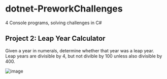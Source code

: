 # dotnet-PreworkChallenges
4 Console programs, solving challenges in C#

## Project 2: Leap Year Calculator
Given a year in numerals, determine whether that year was a leap year.
Leap years are divisible by 4, but not divible by 100 unless also divisible by 400.

![image](https://user-images.githubusercontent.com/31331154/76364053-89f63880-62e1-11ea-9987-b4f976acd251.png)
